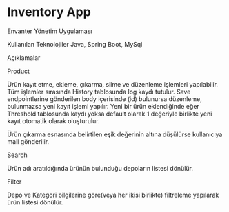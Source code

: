 # Inventory App
Envanter Yönetim Uygulaması

Kullanılan Teknolojiler
Java, Spring Boot, MySql

Açıklamalar


Product

Ürün kayıt etme, ekleme, çıkarma, silme ve düzenleme işlemleri yapılabilir.
Tüm işlemler sırasında History tablosunda log kaydı tutulur.
Save endpointlerine gönderilen body içerisinde (id) bulunursa düzenleme, bulunmazsa yeni kayıt işlemi yapılır.
Yeni bir ürün eklendiğinde eğer Threshold tablosunda kaydı yoksa default olarak 1 değeriyle birlikte yeni kayıt otomatik olarak oluşturulur.

Ürün çıkarma esnasında belirtilen eşik değerinin altına düşülürse kullanıcıya mail gönderilir.

Search

Ürün adı aratıldığında ürünün bulunduğu depoların listesi dönülür.

Filter

Depo ve Kategori bilgilerine göre(veya her ikisi birlikte) filtreleme yapılarak ürün listesi dönülür.
